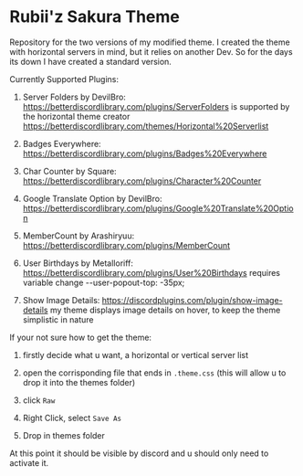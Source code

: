 # Rubii'z Sakura Theme


Repository for the two versions of my modified theme.
I created the theme with horizontal servers in mind, but it relies on another Dev.
So for the days its down I have created a standard version.

Currently Supported Plugins: 
1) Server Folders by DevilBro: https://betterdiscordlibrary.com/plugins/ServerFolders 
is supported by the horizontal theme creator https://betterdiscordlibrary.com/themes/Horizontal%20Serverlist

2) Badges Everywhere: https://betterdiscordlibrary.com/plugins/Badges%20Everywhere

3) Char Counter by Square: https://betterdiscordlibrary.com/plugins/Character%20Counter

4) Google Translate Option by DevilBro: https://betterdiscordlibrary.com/plugins/Google%20Translate%20Option

5) MemberCount by Arashiryuu: https://betterdiscordlibrary.com/plugins/MemberCount

6) User Birthdays by Metalloriff: https://betterdiscordlibrary.com/plugins/User%20Birthdays
requires variable change  --user-popout-top: -35px;  

7) Show Image Details: https://discordplugins.com/plugin/show-image-details
my theme displays image details on hover, to keep the theme simplistic in nature



If your not sure how to get the theme: 
1) firstly decide what u want, a horizontal or vertical server list

2) open the corrisponding file that ends in `.theme.css` (this will allow u to drop it into the themes folder)

3) click `Raw`

4) Right Click, select `Save As` 

5) Drop in themes folder



At this point it should be visible by discord and u should only need to activate it.
